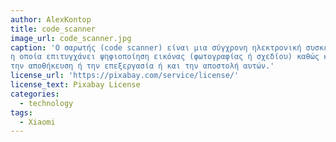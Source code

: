 ```yaml
---
author: AlexKontop
title: code_scanner
image_url: code_scanner.jpg
caption: 'Ο σαρωτής (code scanner) είναι μια σύγχρονη ηλεκτρονική συσκευή ή εφαρμογή ηλεκτρονικής συσκευής
η οποία επιτυγχάνει ψηφιοποίηση εικόνας (φωτογραφίας ή σχεδίου) καθώς και κάθε εγγράφου με σκοπό
την αποθήκευση ή την επεξεργασία ή και την αποστολή αυτών.'
license_url: 'https://pixabay.com/service/license/'
license_text: Pixabay License
categories:
  - technology
tags:
  - Xiaomi
---
```

